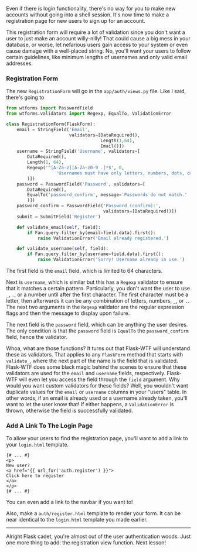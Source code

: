 Even if there is login functionality, there's no way for you to make new accounts without going into a shell session. It's now time to make a registration page for new users to sign up for an account.

This registration form will require a lot of validation since you don't want a user to just make an account willy-nilly! That could cause a big mess in your database, or worse, let nefarious users gain access to your system or even cause damage with a well-placed string. No, you'll want your users to follow certain guidelines, like minimum lengths of usernames and only valid email addresses.

### Registration Form

The new `RegistrationForm` will go in the `app/auth/views.py` file. Like I said, there's going to

```python
from wtforms import PasswordField
from wtforms.validators import Regexp, EqualTo, ValidationError

class RegistrationForm(FlaskForm):
    email = StringField('Email',
                        validators=[DataRequired(),
                                    Length(1,64),
                                    Email()])
    username = StringField('Username', validators=[
        DataRequired(),
        Length(1, 64),
        Regexp('^[A-Za-z][A-Za-z0-9_.]*$', 0,
                   'Usernames must have only letters, numbers, dots, or underscores',
        )])
    password = PasswordField('Password', validators=[
        DataRequired(),
        EqualTo('password_confirm', message='Passwords do not match.'
        )])
    password_confirm = PasswordField('Password (confirm):',
                                     validators=[DataRequired()])
    submit = SubmitField('Register')

    def validate_email(self, field):
        if Fan.query.filter_by(email=field.data).first():
            raise ValidationError('Email already registered.')

    def validate_username(self, field):
        if Fan.query.filter_by(username=field.data).first():
            raise ValidationError('Sorry! Username already in use.')
```

The first field is the `email` field, which is limited to 64 characters.

Next is `username`, which is similar but this has a `Regexp` validator to ensure that it matches a certain pattern. Particularly, you don't want the user to use `_`, `.`, or a number until after the first character. The first character must be a letter, then afterwards it can be any combination of letters, numbers, `_`, or `.`. The next two arguments in the `Regexp` validator are the regular expression flags and then the message to display upon failure.

The next field is the `password` field, which can be anything the user desires. The only condition is that the `password` field is `EqualTo` the `password_confirm` field, hence the validator.

Whoa, what are those functions? It turns out that Flask-WTF will understand these as validators. That applies to any `FlaskForm` method that starts with `validate_`, where the next part of the name is the field that is validated. Flask-WTF does some black magic behind the scenes to ensure that these validators are used for the `email` and `username` fields, respectively. Flask-WTF will even let you access the field through the `field` argument. Why would you want custom validators for these fields? Well, you wouldn't want duplicate values for the `email` or `username` columns in your "users" table. In other words, if an email is already used or a username already taken, you'll want to let the user know that! If either happens, a `ValidationError` is thrown, otherwise the field is successfully validated.

### Add A Link To The Login Page

To allow your users to find the registration page, you'll want to add a link to your `login.html` template.

```jinja2
{# ... #}
<p>
New user?
<a href="{{ url_for('auth.register') }}">
Click here to register
</a>
</p>
{# ... #}
```

You can even add a link to the navbar if you want to!

Also, make a `auth/register.html` template to render your form. It can be near identical to the `login.html` template you made earlier.

___


Alright Flask cadet, you're almost out of the user authentication woods. Just one more thing to add: the registration view function. Next lesson!